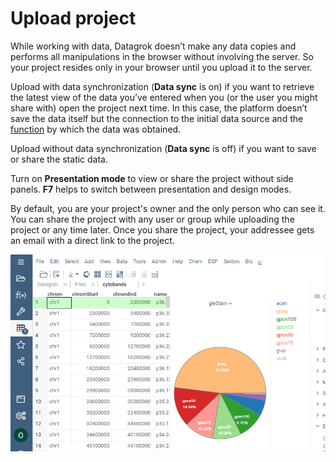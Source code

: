 # Upload project

While working with data, Datagrok doesn’t make any data copies and performs all
manipulations in the browser without involving the server. So your project
resides only in your browser until you upload it to the server.

Upload with data synchronization (**Data sync** is on) if you want to retrieve
the latest view of the data you’ve entered when you (or the user you might share
with) open the project next time. In this case, the platform doesn’t save the
data itself but the connection to the initial data source and the
[function](../overview/functions/function.md) by which the data was obtained.

Upload without data synchronization (**Data sync** is off) if you want to save
or share the static data.

Turn on **Presentation mode** to view or share the project without side panels.
**F7** helps to switch between presentation and design modes.

By default, you are your project's owner and the only person who can see it. You
can share the project with any user or group while uploading the project or any
time later. Once you share the project, your addressee gets an email with a
direct link to the project.

![Upload the project](upload-the-project.gif)
